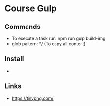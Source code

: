 # Course Gulp

## Commands
* To execute a task run: npm run gulp build-img
* glob pattern: **/* (To copy all content)

## Install
* 

## Links
* https://tinypng.com/



